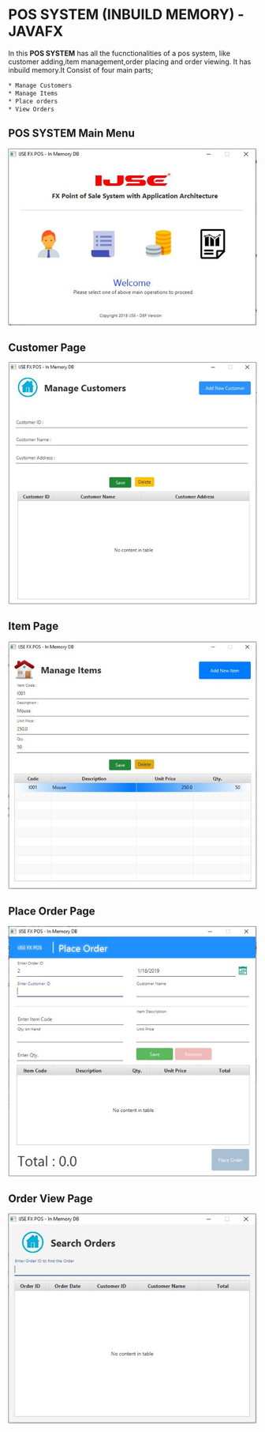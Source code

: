 # POS SYSTEM (INBUILD MEMORY) -JAVAFX

In this **POS SYSTEM** has all the fucnctionalities of a pos system, like customer adding,item management,order placing and order viewing. It has inbuild memory.It Consist of four main parts;

    * Manage Customers
    * Manage Items
    * Place orders
    * View Orders
   
## POS SYSTEM Main Menu
![mainpage](./screenshots/main.JPG) 

## Customer Page 
![customer](./screenshots/customer.JPG) 

## Item Page
![Item](./screenshots/item.JPG)

## Place Order Page
![Place_Order](./screenshots/place_order.JPG)

## Order View Page
![orders_View](./screenshots/orders.JPG) 
